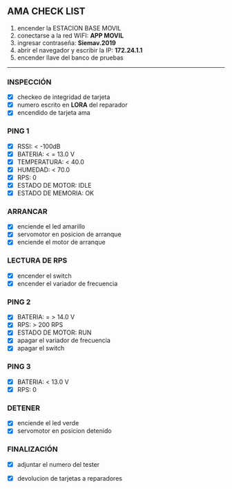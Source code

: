 ## AMA CHECK LIST
1. encender la ESTACION BASE MOVIL
2. conectarse a la red WIFI: **APP MOVIL**
3. ingresar contraseña: **Siemav.2019**
4. abrir el navegador y escribir la IP: **172.24.1.1**
5. encender llave del banco de pruebas
---
### INSPECCIÓN
- [x] checkeo de integridad de tarjeta 
- [x] numero escrito en __LORA__ del reparador
- [x] encendido de tarjeta ama
### PING 1 
- [x] RSSI: < -100dB
- [x] BATERIA: < = 13.0 V
- [x] TEMPERATURA: < 40.0
- [x] HUMEDAD: < 70.0
- [x] RPS: 0 
- [x] ESTADO DE MOTOR: IDLE
- [x] ESTADO DE MEMORIA: OK
### ARRANCAR
- [x] enciende el led amarillo 
- [x] servomotor en posicion de arranque
- [x] enciende el motor de arranque 
### LECTURA DE RPS 
- [x] encender el switch
- [x] encender el variador de frecuencia
### PING 2
- [x] BATERIA: = > 14.0 V
- [x] RPS: > 200 RPS
- [x] ESTADO DE MOTOR: RUN
- [x] apagar el variador de frecuencia
- [x] apagar el switch
### PING 3
- [x] BATERIA: < 13.0 V
- [x] RPS: 0
### DETENER 
- [x] enciende el led verde 
- [x] servomotor en posicion detenido
### FINALIZACIÓN 
- [x] adjuntar el numero del tester
- [x] devolucion de tarjetas a reparadores


